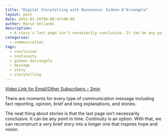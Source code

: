 ```yaml
---
title: "Digital Storytelling with Resonance: Gideon D’Arcangelo"
layout: post
date: 2011-01-20T09:00:47+00:00
author: Mario Vellandi
description:
  - A story's last page isn't necessarily conclusive. It can be any point in time. Continuity is an option, and a very brief story can be made longer
categories:
  - communication
tags:
  - conclusive
  - continuity
  - gideon darcangelo
  - message
  - story
  - storytelling
---
```

[Video Link for Email/Other Subscribers &#8211; 3min](http://www.vimeo.com/6964197)

There are moments for every type of communication message including fact reporting, opinion, brief and long explanations, and stories.

The neat thing about stories is that the last page isn&#8217;t necessarily conclusive. It can be any point in time. Continuity is an option. With that, we can reconstruct a very brief story into a longer one that inspires hope and vision.
